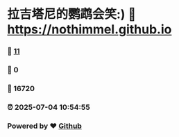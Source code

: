 # 拉吉塔尼的鹦鹉会笑:) :link: https://nothimmel.github.io 
### :page_facing_up: [11](https://nothimmel.github.io/tag.html) 
### :speech_balloon: 0 
### :hibiscus: 16720 
### :alarm_clock: 2025-07-04 10:54:55 
### Powered by :heart: [Github](https://github.com/NotHimmel/NotHimmel.github.io)
